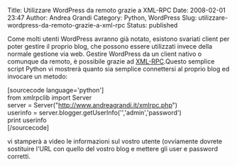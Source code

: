 Title: Utilizzare WordPress da remoto grazie a XML-RPC
Date: 2008-02-01 23:47
Author: Andrea Grandi
Category: Python, WordPress
Slug: utilizzare-wordpress-da-remoto-grazie-a-xml-rpc
Status: published

Come molti utenti WordPress avranno già notato, esistono svariati client
per poter gestire il proprio blog, che possono essere utilizzati invece
della normale gestione via web. Gestire WordPress da un client nativo o
comunque da remoto, è possibile grazie ad
[XML-RPC](http://codex.wordpress.org/XML-RPC_Support).Questo semplice
script Python vi mostrerà quanto sia semplice connettersi al proprio
blog ed invocare un metodo:

\[sourcecode language='python'\]  
from xmlrpclib import Server  
server = Server("http://www.andreagrandi.it/xmlrpc.php")  
userinfo = server.blogger.getUserInfo('','admin','password')  
print userinfo  
\[/sourcecode\]

vi stamperà a video le informazioni sul vostro utente (ovviamente
dovrete sostituire l'URL con quello del vostro blog e mettere gli user e
password corretti.

